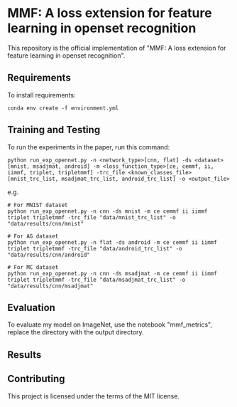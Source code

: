 # MMF: A loss extension for feature learning in openset recognition

This repository is the official implementation of "MMF: A loss extension for feature learning in openset recognition". 

## Requirements

To install requirements:

```setup
conda env create -f environment.yml
```


## Training and Testing

To run the experiments in the paper, run this command:

```train
python run_exp_opennet.py -n <network_type>[cnn, flat] -ds <dataset>[mnist, msadjmat, android] -m <loss_function_type>[ce, cemmf, ii, iimmf, triplet, tripletmmf] -trc_file <known_classes_file>[mnist_trc_list, msadjmat_trc_list, android_trc_list] -o <output_file>
```
e.g. 
```
# For MNIST dataset
python run_exp_opennet.py -n cnn -ds mnist -m ce cemmf ii iimmf triplet tripletmmf -trc_file "data/mnist_trc_list" -o "data/results/cnn/mnist"

# For AG dataset
python run_exp_opennet.py -n flat -ds android -m ce cemmf ii iimmf triplet tripletmmf -trc_file "data/android_trc_list" -o "data/results/cnn/android"

# For MC dataset
python run_exp_opennet.py -n cnn -ds msadjmat -m ce cemmf ii iimmf triplet tripletmmf -trc_file "data/msadjmat_trc_list" -o "data/results/cnn/msadjmat"
```


## Evaluation

To evaluate my model on ImageNet, use the notebook "mmf_metrics", replace the directory with the output directory.

## Results


## Contributing
This project is licensed under the terms of the MIT license.
